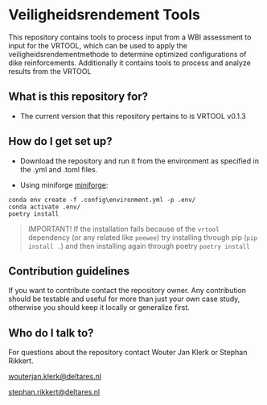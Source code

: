 # Veiligheidsrendement Tools #

This repository contains tools to process input from a WBI assessment to input for the VRTOOL, which can be used to apply the veiligheidsrendementmethode to determine optimized configurations of dike reinforcements. Additionally it contains tools to process and analyze results from the VRTOOL

## What is this repository for?

* The current version that this repository pertains to is VRTOOL v0.1.3

## How do I get set up? ##

* Download the repository and run it from the environment as specified in the .yml and .toml files.

* Using miniforge [miniforge](https://conda-forge.org/miniforge/):
```
conda env create -f .config\environment.yml -p .env/
conda activate .env/
poetry install
```
> IMPORTANT! If the installation fails because of the `vrtool` dependency (or any related like `peewee`) try installing through pip (`pip install .`) and then installing again through poetry `poetry install`

## Contribution guidelines ##

If you want to contribute contact the repository owner. Any contribution should be testable and useful for more than just your own case study, otherwise you should keep it locally or generalize first.

## Who do I talk to? ##

For questions about the repository contact Wouter Jan Klerk or Stephan Rikkert.

wouterjan.klerk@deltares.nl

stephan.rikkert@deltares.nl
